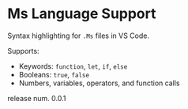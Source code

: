 # Ms Language Support

Syntax highlighting for `.Ms` files in VS Code.

Supports:
- Keywords: `function`, `let`, `if`, `else`
- Booleans: `true`, `false`
- Numbers, variables, operators, and function calls

release num. 0.0.1

